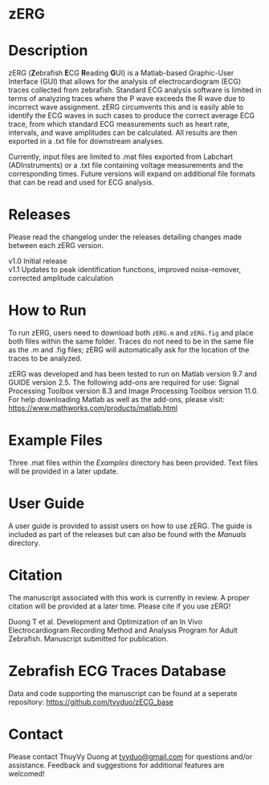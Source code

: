 # zERG

# Description
zERG (**Z**ebrafish **E**CG **R**eading **G**UI) is a Matlab-based Graphic-User Interface (GUI) that allows for the analysis of electrocardiogram (ECG) traces collected from zebrafish. Standard ECG analysis software is limited in terms of analyzing traces where the P wave exceeds the R wave due to incorrect wave assignment. zERG circumvents this and is easily able to identify the ECG waves in such cases to produce the correct average ECG trace, from which standard ECG measurements such as heart rate, intervals, and wave amplitudes can be calculated. All results are then exported in a .txt file for downstream analyses.

Currently, input files are limited to .mat files exported from Labchart (ADInstruments) or a .txt file containing voltage measurements and the corresponding times. Future versions will expand on additional file formats that can be read and used for ECG analysis.

# Releases
Please read the changelog under the releases detailing changes made between each zERG version.

v1.0 Initial release <br>
v1.1 Updates to peak identification functions, improved noise-remover, corrected amplitude calculation <br>

# How to Run
To run zERG, users need to download both `zERG.m` and `zERG.fig` and place both files within the same folder. Traces do not need to be in the same file as the .m and .fig files; zERG will automatically ask for the location of the traces to be analyzed.

zERG was developed and has been tested to run on Matlab version 9.7 and GUIDE version 2.5. The following add-ons are required for use: Signal Processing Toolbox version 8.3 and Image Processing Toolbox version 11.0. For help downloading Matlab as well as the add-ons, please visit: https://www.mathworks.com/products/matlab.html

# Example Files
Three .mat files within the *Examples* directory has been provided. Text files will be provided in a later update.

# User Guide
A user guide is provided to assist users on how to use zERG. The guide is included as part of the releases but can also be found with the *Manuals* directory.

# Citation
The manuscript associated with this work is currently in review. A proper citation will be provided at a later time. Please cite if you use zERG!

Duong T et al. Development and Optimization of an In Vivo Electrocardiogram Recording Method and Analysis Program for Adult Zebrafish. Manuscript submitted for publication.

# Zebrafish ECG Traces Database
Data and code supporting the manuscript can be found at a seperate repository: https://github.com/tvyduo/zECG_base

# Contact
Please contact ThuyVy Duong at tvyduo@gmail.com for questions and/or assistance. Feedback and suggestions for additional features are welcomed!
